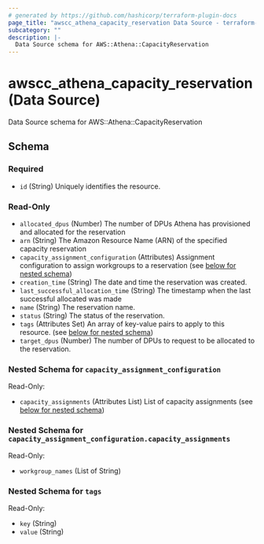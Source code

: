 ```yaml
---
# generated by https://github.com/hashicorp/terraform-plugin-docs
page_title: "awscc_athena_capacity_reservation Data Source - terraform-provider-awscc"
subcategory: ""
description: |-
  Data Source schema for AWS::Athena::CapacityReservation
---
```


# awscc_athena_capacity_reservation (Data Source)

Data Source schema for AWS::Athena::CapacityReservation



<!-- schema generated by tfplugindocs -->
## Schema

### Required

- `id` (String) Uniquely identifies the resource.

### Read-Only

- `allocated_dpus` (Number) The number of DPUs Athena has provisioned and allocated for the reservation
- `arn` (String) The Amazon Resource Name (ARN) of the specified capacity reservation
- `capacity_assignment_configuration` (Attributes) Assignment configuration to assign workgroups to a reservation (see [below for nested schema](#nestedatt--capacity_assignment_configuration))
- `creation_time` (String) The date and time the reservation was created.
- `last_successful_allocation_time` (String) The timestamp when the last successful allocated was made
- `name` (String) The reservation name.
- `status` (String) The status of the reservation.
- `tags` (Attributes Set) An array of key-value pairs to apply to this resource. (see [below for nested schema](#nestedatt--tags))
- `target_dpus` (Number) The number of DPUs to request to be allocated to the reservation.

<a id="nestedatt--capacity_assignment_configuration"></a>
### Nested Schema for `capacity_assignment_configuration`

Read-Only:

- `capacity_assignments` (Attributes List) List of capacity assignments (see [below for nested schema](#nestedatt--capacity_assignment_configuration--capacity_assignments))

<a id="nestedatt--capacity_assignment_configuration--capacity_assignments"></a>
### Nested Schema for `capacity_assignment_configuration.capacity_assignments`

Read-Only:

- `workgroup_names` (List of String)



<a id="nestedatt--tags"></a>
### Nested Schema for `tags`

Read-Only:

- `key` (String)
- `value` (String)
